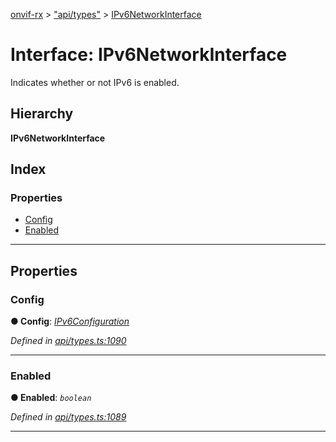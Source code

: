 [onvif-rx](../README.md) > ["api/types"](../modules/_api_types_.md) > [IPv6NetworkInterface](../interfaces/_api_types_.ipv6networkinterface.md)

# Interface: IPv6NetworkInterface

Indicates whether or not IPv6 is enabled.

## Hierarchy

**IPv6NetworkInterface**

## Index

### Properties

* [Config](_api_types_.ipv6networkinterface.md#config)
* [Enabled](_api_types_.ipv6networkinterface.md#enabled)

---

## Properties

<a id="config"></a>

###  Config

**● Config**: *[IPv6Configuration](_api_types_.ipv6configuration.md)*

*Defined in [api/types.ts:1090](https://github.com/patrickmichalina/onvif-rx/blob/d62cee9/src/api/types.ts#L1090)*

___
<a id="enabled"></a>

###  Enabled

**● Enabled**: *`boolean`*

*Defined in [api/types.ts:1089](https://github.com/patrickmichalina/onvif-rx/blob/d62cee9/src/api/types.ts#L1089)*

___

